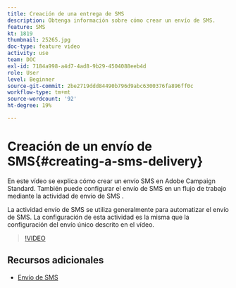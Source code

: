 ```yaml
---
title: Creación de una entrega de SMS
description: Obtenga información sobre cómo crear un envío de SMS.
feature: SMS
kt: 1819
thumbnail: 25265.jpg
doc-type: feature video
activity: use
team: DOC
exl-id: 7184a998-a4d7-4ad8-9b29-4504088eeb4d
role: User
level: Beginner
source-git-commit: 2be2719ddd84490b796d9abc6300376fa896ff0c
workflow-type: tm+mt
source-wordcount: '92'
ht-degree: 19%

---
```


# Creación de un envío de SMS{#creating-a-sms-delivery}

En este vídeo se explica cómo crear un envío SMS en Adobe Campaign Standard. También puede configurar el envío de SMS en un flujo de trabajo mediante la actividad de envío de SMS .

La actividad envío de SMS se utiliza generalmente para automatizar el envío de SMS. La configuración de esta actividad es la misma que la configuración del envío único descrito en el vídeo.

>[!VIDEO](https://video.tv.adobe.com/v/25265/?quality=12)

## Recursos adicionales

* [Envío de SMS](https://docs.adobe.com/content/help/en/campaign-standard/using/managing-processes-and-data/channel-activities/sms-delivery.html#configuration)
